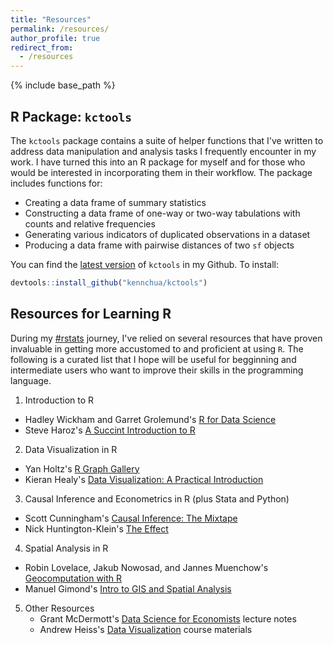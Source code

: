```yaml
---
title: "Resources"
permalink: /resources/
author_profile: true
redirect_from:
  - /resources
---
```


{% include base_path %}

## R Package: `kctools`
The `kctools` package contains a suite of helper functions that I've written to address data manipulation and analysis tasks I frequently encounter in my work. I have turned this into an R package for myself and for those who would be interested in incorporating them in their workflow. The package includes functions for:
- Creating a data frame of summary statistics
- Constructing a data frame of one-way or two-way tabulations with counts and relative frequencies
- Generating various indicators of duplicated observations in a dataset
- Producing a data frame with pairwise distances of two `sf` objects     

You can find the [latest version](https://github.com/kennchua/kctools) of `kctools` in my Github. To install:

```r
devtools::install_github("kennchua/kctools")
```

## Resources for Learning R
During my [#rstats](https://twitter.com/search?q=%23rstats&src=typed_query) journey, I've relied on several resources that have proven invaluable in getting more accustomed to and proficient at using `R`. The following is a curated list that I hope will be useful for begginning and intermediate users who want to improve their skills in the programming language.

1. Introduction to R
- Hadley Wickham and Garret Grolemund's [R for Data Science](https://r4ds.had.co.nz/)
- Steve Haroz's [A Succint Introduction to R](http://r-guide.steveharoz.com/)
2. Data Visualization in R
- Yan Holtz's [R Graph Gallery](https://www.r-graph-gallery.com/)
- Kieran Healy's [Data Visualization: A Practical Introduction](https://kieranhealy.org/publications/dataviz/)
3. Causal Inference and Econometrics in R (plus Stata and Python)
- Scott Cunningham's [Causal Inference: The Mixtape](https://mixtape.scunning.com/index.html)
- Nick Huntington-Klein's [The Effect](https://theeffectbook.net/index.html)
4. Spatial Analysis in R
- Robin Lovelace, Jakub Nowosad, and Jannes Muenchow's [Geocomputation with R](https://geocompr.robinlovelace.net/)
- Manuel Gimond's [Intro to GIS and Spatial Analysis](https://mgimond.github.io/Spatial/)
5. Other Resources
    - Grant McDermott's [Data Science for Economists](https://github.com/uo-ec607/lectures) lecture notes
    - Andrew Heiss's [Data Visualization](https://datavizs21.classes.andrewheiss.com/) course materials
